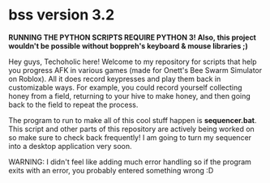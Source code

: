 # bss version 3.2
**RUNNING THE PYTHON SCRIPTS REQUIRE PYTHON 3! Also, this project wouldn't be possible without boppreh's keyboard & mouse libraries ;)**

Hey guys, Techoholic here! Welcome to my repository for scripts that help you progress AFK in various games (made for Onett's Bee Swarm Simulator on Roblox). All it does record keypresses and play them back in customizable ways. For example, you could record yourself collecting honey from a field, returning to your hive to make honey, and then going back to the field to repeat the process. 

The program to run to make all of this cool stuff happen is **sequencer.bat**. This script and other parts of this repository are actively being worked on so make sure to check back frequently! I am going to turn my sequencer into a desktop application very soon.

WARNING: I didn't feel like adding much error handling so if the program exits with an error, you probably entered something wrong :D
